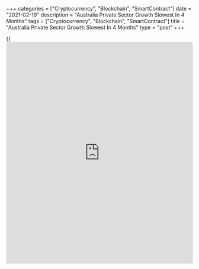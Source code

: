 +++
categories = ["Cryptocurrency", "Blockchain", "SmartContract"]
date = "2021-02-19"
description = "Australia Private Sector Growth Slowest In 4 Months"
tags = ["Cryptocurrency", "Blockchain", "SmartContract"]
title = "Australia Private Sector Growth Slowest In 4 Months"
type = "post"
+++

{{<iframe id="large-banner" src="https://www.bounty.group/#slide=3.0" width="100%" height="600" scrolling="no" style="border: 0px solid rgb(216, 221, 230); border-radius: 3px;">}}

Australia's private sector growth slowest in four months in February,
flash survey data from IHS Markit showed on Friday.

The flash composite output index fell to 54.4 in February from 55.9 in
January. Any score above 50 indicates expansion in the sector.

Output rose for the sixth consecutive month in February and new orders
grew at a softer pace.

Backlogs of orders rose for the first time in seven months in February
and the rate of job creation was the sharpest since October 2018.

Input cost inflation quickened at the steepest since the beginning of
data collection in May 2016. Selling prices increased and the rate of
inflation was solid.

"This was a response not only to sustained growth of new orders, but
also signs of capacity pressures returning and greater confidence in the
future outlook," Andrew Harker, Economics Director at IHS Markit, said.

The manufacturing Purchasing Managers' Index fell to a 2-month low of
56.6 in February from 57.2 in January.

The services PMI decreased to a 4-month low of 54.1 in February from
55.6 in the previous month.

For comments and feedback [contact](https://www.playgroundfx.com/contact/): editorial@rtt[news](https://www.letsplayfx.com/blog/forex-news-website/).com

[Economic News][1]

 **What parts of the world are seeing the best (and worst) economic
performances lately? Click[here][2] to check out our [Econ Scorecard][2]
and find out! See up-to-the-moment [ranking](https://www.playgroundfx.com/blog/crypto-exchange-ranking/)s for the best and worst
performers in [GDP][3], [unemployment rate][4], [inflation][5] and much
more.**

   1. www.rtt[news](https://www.letsplayfx.com/blog/forex-news-website/).com/Content/EconomicNews.aspx
   2. www.rtt[news](https://www.letsplayfx.com/blog/forex-news-website/).com/economic-scorecard/world-rank/PPI/highest-performance.aspx
   3. www.rtt[news](https://www.letsplayfx.com/blog/forex-news-website/).com/economic-scorecard/world-rank/GDP/highest-performance.aspx
   4. www.rtt[news](https://www.letsplayfx.com/blog/forex-news-website/).com/economic-scorecard/world-rank/unemployment-rate/lowest-performance.aspx
   5. www.rtt[news](https://www.letsplayfx.com/blog/forex-news-website/).com/economic-scorecard/world-rank/CPI/highest-performance.aspx